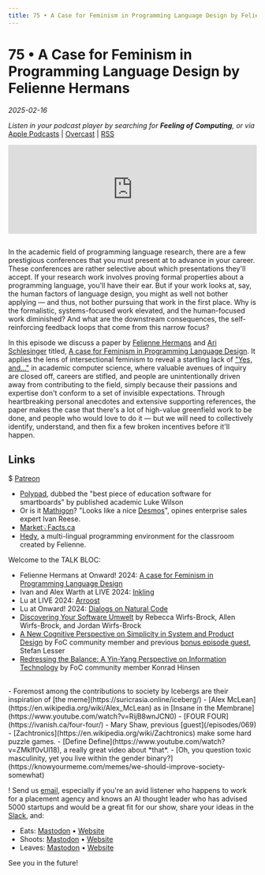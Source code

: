```yaml
---
title: 75 • A Case for Feminism in Programming Language Design by Felienne Hermans
---
```


# 75 • A Case for Feminism in Programming Language Design by Felienne Hermans

_2025-02-16_

_Listen in your podcast player by searching for **Feeling of Computing**, or via_ [Apple Podcasts](https://podcasts.apple.com/podcast/future-of-coding/id1265527976) \| [Overcast](https://overcast.fm/itunes1265527976) \| [RSS](https://omny.fm/shows/future-of-coding/playlists/podcast.rss)

<iframe src="https://omny.fm/shows/future-of-coding/a-case-for-feminism/embed" width="100%" height="180" frameborder="0" style="margin-bottom: 1em"></iframe>

In the academic field of programming language research, there are a few prestigious conferences that you must present at to advance in your career. These conferences are rather selective about which presentations they'll accept. If your research work involves proving formal properties about a programming language, you'll have their ear. But if your work looks at, say, the human factors of language design, you might as well not bother applying — and thus, not bother pursuing that work in the first place. Why is the formalistic, systems-focused work elevated, and the human-focused work diminished? And what are the downstream consequences, the self-reinforcing feedback loops that come from this narrow focus?

In this episode we discuss a paper by [Felienne Hermans](https://www.felienne.com) and [Ari Schlesinger](https://arischlesinger.com) titled, [A case for Feminism in Programming Language Design](https://www.felienne.com/archives/8470). It applies the lens of intersectional feminism to reveal a startling lack of ["Yes, and…"](https://en.wikipedia.org/wiki/Yes,_and...) in academic computer science, where valuable avenues of inquiry are closed off, careers are stifled, and people are unintentionally driven away from contributing to the field, simply because their passions and expertise don't conform to a set of invisible expectations. Through heartbreaking personal anecdotes and extensive supporting references, the paper makes the case that there's a lot of high-value greenfield work to be done, and people who would love to do it — but we will need to collectively identify, understand, and then fix a few broken incentives before it'll happen.

## Links

$ [Patreon](https://www.patreon.com/futureofcoding)

- [Polypad](https://polypad.amplify.com), dubbed the "best piece of education software for smartboards" by published academic Luke Wilson
- Or is it [Mathigon](https://mathigon.org)? "Looks like a nice [Desmos](https://www.desmos.com)", opines enterprise sales expert Ivan Reese.
- [Market💡Facts.ca](https://web.archive.org/web/20241124083409/https://www.marketfacts.ca/home/)
- [Hedy](https://www.hedy.org), a multi-lingual programming environment for the classroom created by Felienne.

Welcome to the TALK BLOC:

- Felienne Hermans at Onward! 2024: [A case for Feminism in Programming Language Design](https://www.youtube.com/watch?v=-Br66SUjsdQ&t=12129)
- Ivan and Alex Warth at LIVE 2024: [Inkling](https://www.inkandswitch.com/ink/notes/inkling-live-presentation/)
- Lu at LIVE 2024: [Arroost](https://www.youtube.com/watch?v=4GOeYylCMJI&t=12480)
- Lu at Onward! 2024: [Dialogs on Natural Code](https://www.youtube.com/watch?v=-Br66SUjsdQ&t=15105)
- [Discovering Your Software Umwelt](https://www.youtube.com/watch?v=-Br66SUjsdQ&t=23984s) by Rebecca Wirfs-Brock, Allen Wirfs-Brock, and Jordan Wirfs-Brock
- [A New Cognitive Perspective on Simplicity in System and Product Design](https://stefanlesser.substack.com/p/video-and-transcript-of-my-presentation) by FoC community member and previous [bonus episode guest](https://www.patreon.com/posts/new-physics-with-99281699), Stefan Lesser
- [Redressing the Balance: A Yin-Yang Perspective on Information Technology](https://archive.org/details/onward-redressing-the-balance) by FoC community member Konrad Hinsen
<br>
- Foremost among the contributions to society by Icebergs are their inspiration of [the meme](https://suricrasia.online/iceberg/)
- [Alex McLean](https://en.wikipedia.org/wiki/Alex_McLean) as in [Insane in the Membrane](https://www.youtube.com/watch?v=RijB8wnJCN0)
- [FOUR FOUR](https://ivanish.ca/four-four/)
- Mary Shaw, previous [guest](/episodes/069)
- [Zachtronics](https://en.wikipedia.org/wiki/Zachtronics) make some hard puzzle games.
- [Define Define](https://www.youtube.com/watch?v=ZMklf0vUl18), a really great video about *that*.
- [Oh, you question toxic masculinity, yet you live within the gender binary?](https://knowyourmeme.com/memes/we-should-improve-society-somewhat)

! Send us [email](mailto:hello@feelingof.com?subject=Email%20from%20a%20listener), especially if you're an avid listener who happens to work for a placement agency and knows an AI thought leader who has advised 5000 startups and would be a great fit for our show, share your ideas in the [Slack](/community), and:

- Eats: [Mastodon](https://mastodon.social/@spiralganglion) • [Website](https://ivanish.ca)
- Shoots: [Mastodon](https://hachyderm.io/@jimmyhmiller) • [Website](https://jimmyhmiller.github.io)
- Leaves: [Mastodon](https://mas.to/@todepond) • [Website](https://www.todepond.com)

See you in the future!
